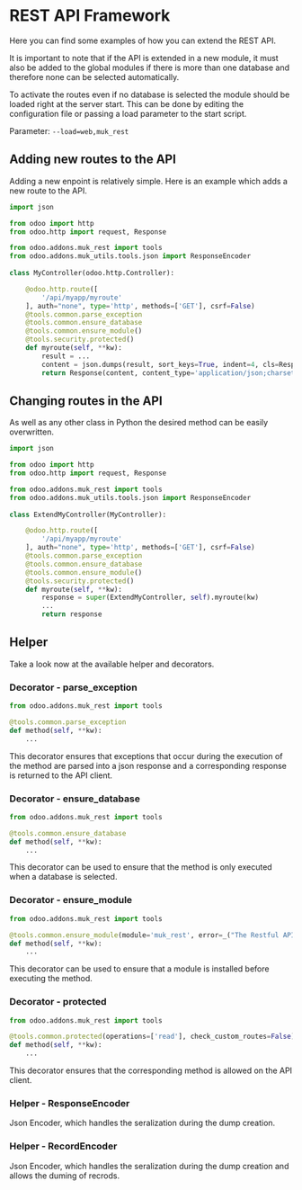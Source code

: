 # REST API Framework

Here you can find some examples of how you can extend the REST API.

It is important to note that if the API is extended in a new module, it must also be added to the global modules
if there is more than one database and therefore none can be selected automatically.

To activate the routes even if no database is selected the module should be loaded right at the server start. This
can be done by editing the configuration file or passing a load parameter to the start script.

Parameter: `--load=web,muk_rest`

## Adding new routes to the API

Adding a new enpoint is relatively simple. Here is an example which adds a new route to the API.

```python
import json

from odoo import http
from odoo.http import request, Response

from odoo.addons.muk_rest import tools
from odoo.addons.muk_utils.tools.json import ResponseEncoder        
                
class MyController(odoo.http.Controller):

    @odoo.http.route([
        '/api/myapp/myroute'
    ], auth="none", type='http', methods=['GET'], csrf=False)
    @tools.common.parse_exception
    @tools.common.ensure_database
    @tools.common.ensure_module()
    @tools.security.protected()
    def myroute(self, **kw):
        result = ...
        content = json.dumps(result, sort_keys=True, indent=4, cls=ResponseEncoder)
        return Response(content, content_type='application/json;charset=utf-8', status=200)
```

## Changing routes in the API

As well as any other class in Python the desired method can be easily overwritten.

```python
import json

from odoo import http
from odoo.http import request, Response

from odoo.addons.muk_rest import tools
from odoo.addons.muk_utils.tools.json import ResponseEncoder        
                
class ExtendMyController(MyController):

    @odoo.http.route([
        '/api/myapp/myroute'
    ], auth="none", type='http', methods=['GET'], csrf=False)
    @tools.common.parse_exception
    @tools.common.ensure_database
    @tools.common.ensure_module()
    @tools.security.protected()
    def myroute(self, **kw):
        response = super(ExtendMyController, self).myroute(kw)
        ...
        return response
```

## Helper

Take a look now at the available helper and decorators.

### Decorator - parse_exception

```python
from odoo.addons.muk_rest import tools

@tools.common.parse_exception
def method(self, **kw):
	...
```

This decorator ensures that exceptions that occur during the execution of the method are
parsed into a json response and a corresponding response is returned to the API client.

### Decorator - ensure_database

```python
from odoo.addons.muk_rest import tools

@tools.common.ensure_database
def method(self, **kw):
	...
```

This decorator can be used to ensure that the method is only executed when a database is selected.

### Decorator - ensure_module

```python
from odoo.addons.muk_rest import tools

@tools.common.ensure_module(module='muk_rest', error=_("The Restful API is not supported by this database."))
def method(self, **kw):
	...
```

This decorator can be used to ensure that a module is installed before executing the method.

### Decorator - protected

```python
from odoo.addons.muk_rest import tools

@tools.common.protected(operations=['read'], check_custom_routes=False)
def method(self, **kw):
	...
```

This decorator ensures that the corresponding method is allowed on the API client.

### Helper - ResponseEncoder

Json Encoder, which handles the seralization during the dump creation.

### Helper - RecordEncoder

Json Encoder, which handles the seralization during the dump creation and allows the duming of recrods. 